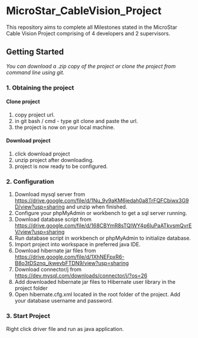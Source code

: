 # MicroStar_CableVision_Project
This repository aims to complete all Milestones stated in the MicroStar Cable Vision Project comprising of 4 developers and 2 supervisors.

## Getting Started

*You can download a .zip copy of the project or clone the project from command line using git.*

### 1. Obtaining the project

#### Clone project ###
1. copy project url.
2. in git bash / cmd - type git clone and paste the url.
3. the project is now on your local machine.
	
#### Download project
1. click download project
2. unzip project after downloading.
3. project is now ready to be configured.

### 2. Configuration

1. Download mysql server from <https://drive.google.com/file/d/1Nu_9v9aKM6jedah0a8TrFQFCbiwx3G9D/view?usp=sharing> and unzip when finished.
2. Configure your phpMyAdmin or workbench to get a sql server running.
3. Download database script from <https://drive.google.com/file/d/168CBYmR8sTQIWY4p6luPaATkvsmQvrEV/view?usp=sharing>
4. Run database script in workbench or phpMyAdmin to initialize database.
5. Import project into workspace in preferred java IDE.
2. Download hibernate jar files from <https://drive.google.com/file/d/1XhNEFpxR6-B8o3tDSznq_ikwevbFTDN9/view?usp=sharing>
6. Download connector/j from <https://dev.mysql.com/downloads/connector/j/?os=26>
7. Add downloaded hibernate jar files to Hibernate user library in the project folder
8. Open hibernate.cfg.xml located in the root folder of the project. Add your database username and password.

### 3. Start Project

Right click driver file and run as java application.

